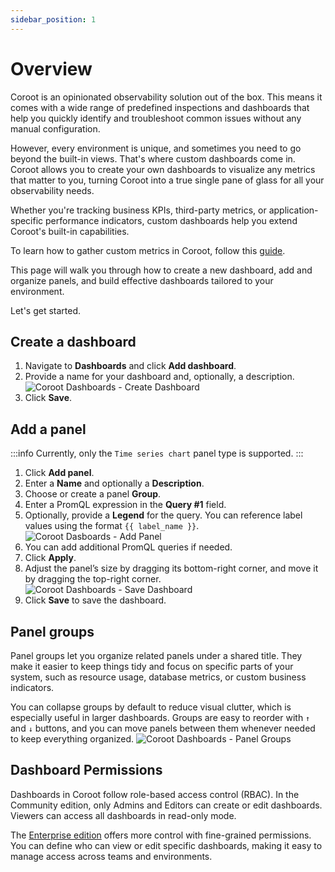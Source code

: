 ```yaml
---
sidebar_position: 1
---
```


# Overview

Coroot is an opinionated observability solution out of the box. 
This means it comes with a wide range of predefined inspections and dashboards that help you quickly identify and troubleshoot common issues without any manual configuration.

However, every environment is unique, and sometimes you need to go beyond the built-in views. 
That's where custom dashboards come in. Coroot allows you to create your own dashboards to visualize any metrics that matter to you, turning Coroot into a true single pane of glass for all your observability needs.

Whether you're tracking business KPIs, third-party metrics, or application-specific performance indicators, custom dashboards help you extend Coroot's built-in capabilities.

To learn how to gather custom metrics in Coroot, follow this [guide](/metrics/custom-metrics).

This page will walk you through how to create a new dashboard, add and organize panels, and build effective dashboards tailored to your environment.

Let's get started.

## Create a dashboard

1. Navigate to **Dashboards** and click **Add dashboard**.
2. Provide a name for your dashboard and, optionally, a description.
   <img alt="Coroot Dashboards - Create Dashboard" src="/img/docs/dashboards/dashboard-create.png" class="card w-1200"/>
3. Click **Save**.

## Add a panel

:::info
Currently, only the `Time series chart` panel type is supported.
:::

1. Click **Add panel**.
2. Enter a **Name** and optionally a **Description**.
3. Choose or create a panel **Group**.
4. Enter a PromQL expression in the **Query #1** field.
5. Optionally, provide a **Legend** for the query. You can reference label values using the format `{{ label_name }}`.
   <img alt="Coroot Dasboards - Add Panel" src="/img/docs/dashboards/panel-add.png" class="card w-1200"/>
6. You can add additional PromQL queries if needed.
7. Click **Apply**.
8. Adjust the panel’s size by dragging its bottom-right corner, and move it by dragging the top-right corner.
   <img alt="Coroot Dashboards - Save Dashboard" src="/img/docs/dashboards/dashboard-save.png" class="card w-1200"/>
9. Click **Save** to save the dashboard.

## Panel groups

Panel groups let you organize related panels under a shared title. 
They make it easier to keep things tidy and focus on specific parts of your system, such as resource usage, database metrics, or custom business indicators.

You can collapse groups by default to reduce visual clutter, which is especially useful in larger dashboards. 
Groups are easy to reorder with `↑` and `↓` buttons, and you can move panels between them whenever needed to keep everything organized.
<img alt="Coroot Dashboards - Panel Groups" src="/img/docs/dashboards/groups.png" class="card w-1200"/>

## Dashboard Permissions
Dashboards in Coroot follow role-based access control (RBAC). 
In the Community edition, only Admins and Editors can create or edit dashboards. Viewers can access all dashboards in read-only mode.

The [Enterprise edition](https://coroot.com/enterprise/) offers more control with fine-grained permissions. 
You can define who can view or edit specific dashboards, making it easy to manage access across teams and environments.